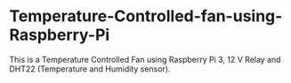 # Temperature-Controlled-fan-using-Raspberry-Pi
This is a Temperature Controlled Fan using Raspberry Pi 3, 12 V Relay and DHT22 (Temperature and Humidity sensor). 

